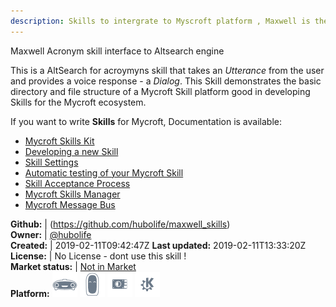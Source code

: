 ```yaml
---
description: Skills to intergrate to Myscroft platform , Maxwell is the project name
---
```

Maxwell Acronym skill interface to Altsearch engine

This is a AltSearch for acroymyns skill that takes an _Utterance_ from the user and provides a voice response - a _Dialog_. This Skill demonstrates the basic directory and file structure of a Mycroft Skill platform good in developing Skills for the Mycroft ecosystem.

If you want to write **Skills** for Mycroft, Documentation is available:

* [Mycroft Skills Kit](https://mycroft.ai/documentation/skills/msk/)
* [Developing a new Skill](https://mycroft.ai/documentation/skills/introduction-developing-skills/)
* [Skill Settings](https://mycroft.ai/documentation/skills/skill-settings/)
* [Automatic testing of your Mycroft Skill](https://mycroft.ai/documentation/skills/automatic-testing/)
* [Skill Acceptance Process](https://mycroft.ai/documentation/skills/skills-acceptance-process/)
* [Mycroft Skills Manager](https://mycroft.ai/documentation/msm/)
* [Mycroft Message Bus](https://mycroft.ai/documentation/message-bus/)

**Github:** | (https://github.com/hubolife/maxwell_skills)  
**Owner:** | [@hubolife](https://github.com/hubolife)  
**Created:** | 2019-02-11T09:42:47Z  **Last updated:** 2019-02-11T13:33:20Z  
**License:** | No License - dont use this skill !  
**Market status:** | [Not in Market](https://market.mycroft.ai/skill/)  
**Platform:**   ![](.gitbook/assets/mark-1-icon.png)  ![](.gitbook/assets/mark-2-icon.png)  ![](.gitbook/assets/picroft-icon.png)  ![](.gitbook/assets/kde.png)   
